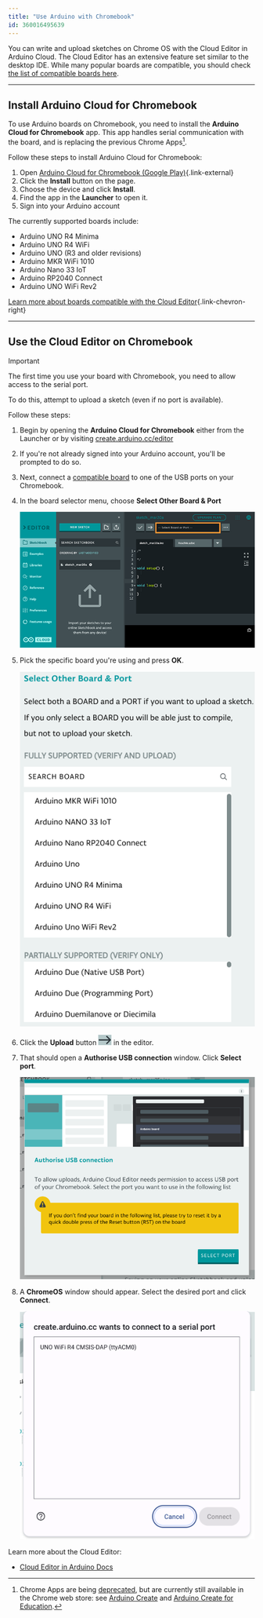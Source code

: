 ```yaml
---
title: "Use Arduino with Chromebook"
id: 360016495639
---
```


You can write and upload sketches on Chrome OS with the Cloud Editor in Arduino Cloud. The Cloud Editor has an extensive feature set similar to the desktop IDE. While many popular boards are compatible, you should check [the list of compatible boards here](https://support.arduino.cc/hc/en-us/articles/360014779899).

---

## Install Arduino Cloud for Chromebook

To use Arduino boards on Chromebook, you need to install the **Arduino Cloud for Chromebook** app. This app handles serial communication with the board, and is replacing the previous Chrome Apps[^chrome-apps].

Follow these steps to install Arduino Cloud for Chromebook:

1. Open [Arduino Cloud for Chromebook (Google Play)](https://play.google.com/store/apps/details?id=cc.arduino.create_editor){.link-external}
2. Click the **Install** button on the page.
3. Choose the device and click **Install**.
4. Find the app in the **Launcher** to open it.
5. Sign into your Arduino account

<a id="compatible"></a>

The currently supported boards include:

* Arduino UNO R4 Minima
* Arduino UNO R4 WiFi
* Arduino UNO (R3 and older revisions)
* Arduino MKR WiFi 1010
* Arduino Nano 33 IoT
* Arduino RP2040 Connect
* Arduino UNO WiFi Rev2

[Learn more about boards compatible with the Cloud Editor](https://support.arduino.cc/hc/en-us/articles/360014779899-Boards-compatible-with-the-Web-Editor){.link-chevron-right}

[^chrome-apps]: Chrome Apps are being [deprecated](https://blog.chromium.org/2020/08/changes-to-chrome-app-support-timeline.html), but are currently still available in the Chrome web store: see <a class="link-external" href="https://chrome.google.com/webstore/detail/arduino-create/dcgicpihgkmccjigalccipmjlnjopdfe">Arduino Create</a> and <a class="link-external" href="https://chrome.google.com/webstore/detail/elmgohdonjdampbcgefphnlchgocpaij">Arduino Create for Education</a>.

---

## Use the Cloud Editor on Chromebook

> [!IMPORTANT]
> The first time you use your board with Chromebook, you need to allow access to the serial port.
>
> To do this, attempt to upload a sketch (even if no port is available).

Follow these steps:

1. Begin by opening the **Arduino Cloud for Chromebook** either from the Launcher or by visiting [create.arduino.cc/editor](create.arduino.cc/editor)

1. If you're not already signed into your Arduino account, you'll be prompted to do so.

1. Next, connect a [compatible board](https://support.arduino.cc/hc/en-us/articles/360014779899#chromebook) to one of the USB ports on your Chromebook.

1. In the board selector menu, choose **Select Other Board & Port**

   ![The Boards Dropdown in the Cloud Editor.](img/web-editor-boards-dropdown.png)

1. Pick the specific board you're using and press **OK**.

   ![Select Other Board & Port Tab](img/boardportmenu.png)

1. Click the **Upload** button ![Upload button](img/upload_button.png) in the editor.

1. That should open a **Authorise USB connection** window. Click **Select port**. 

   ![Authorise USB connection](img/Authorise-USB-connection.png)


1. A **ChromeOS** window should appear. Select the desired port and click **Connect**.

   ![ChromeOS window](img/usbpromptchrome.png)


Learn more about the Cloud Editor:

* [Cloud Editor in Arduino Docs](https://docs.arduino.cc/arduino-cloud/guides/cloud-editor)
